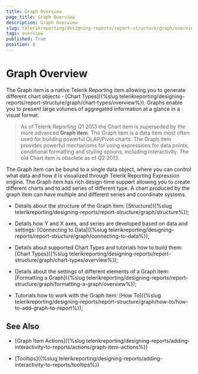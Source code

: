 ```yaml
---
title: Graph Overview
page_title: Graph Overview
description: Graph Overview
slug: telerikreporting/designing-reports/report-structure/graph/overview
tags: overview
published: True
position: 0
---
```


# Graph Overview

The Graph item is a native Telerik Reporting item allowing you to generate different chart objects - [Chart Types]({%slug telerikreporting/designing-reports/report-structure/graph/chart-types/overview%}). Graphs enable you to present large volumes of aggregated information at a glance in a visual format. 

> As of Telerik Reporting Q1 2013 the Chart item is superseded by the more advanced __Graph item__. The Graph item is a data item most often used for building powerful OLAP/Pivot charts. The Graph item provides powerful mechanisms for using expressions for data points, conditional formatting and styling options, including interactivity. The old Chart item is obsolete as of Q2 2013.

The Graph item can be bound to a single data object, where you can control what data and how it is visualized through Telerik Reporting Expression engine. The Graph item has rich design-time support allowing you to create different charts and to add series of different type. A chart produced by the graph item can have multiple and different series and coordinate systems. 

* Details about the structure of the Graph item: [Structure]({%slug telerikreporting/designing-reports/report-structure/graph/structure%}); 

* Details how Y and X axes, and series are developed based on data and settings: [Connecting to Data]({%slug telerikreporting/designing-reports/report-structure/graph/connecting-to-data%}); 

* Details about supported Chart Types and tutorials how to build them: [Chart Types]({%slug telerikreporting/designing-reports/report-structure/graph/chart-types/overview%}); 

* Details about the settings of different elements of a Graph item: [Formatting a Graph]({%slug telerikreporting/designing-reports/report-structure/graph/formatting-a-graph/overview%}); 

* Tutorials how to work with the Graph item: [How To]({%slug telerikreporting/designing-reports/report-structure/graph/how-to/how-to-add-graph-to-report%}); 


## See Also

* [Graph Item Actions]({%slug telerikreporting/designing-reports/adding-interactivity-to-reports/actions/graph-item-actions%})

* [Tooltips]({%slug telerikreporting/designing-reports/adding-interactivity-to-reports/tooltips%})
